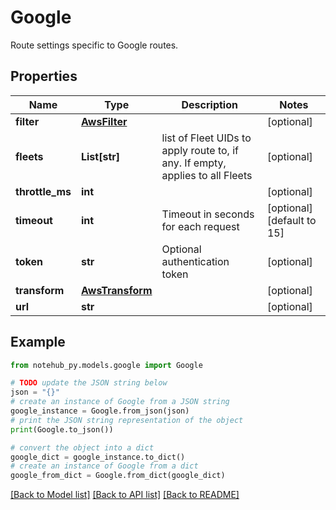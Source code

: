 # Google

Route settings specific to Google routes.

## Properties

| Name            | Type                                | Description                                                                   | Notes                      |
| --------------- | ----------------------------------- | ----------------------------------------------------------------------------- | -------------------------- |
| **filter**      | [**AwsFilter**](AwsFilter.md)       |                                                                               | [optional]                 |
| **fleets**      | **List[str]**                       | list of Fleet UIDs to apply route to, if any. If empty, applies to all Fleets | [optional]                 |
| **throttle_ms** | **int**                             |                                                                               | [optional]                 |
| **timeout**     | **int**                             | Timeout in seconds for each request                                           | [optional] [default to 15] |
| **token**       | **str**                             | Optional authentication token                                                 | [optional]                 |
| **transform**   | [**AwsTransform**](AwsTransform.md) |                                                                               | [optional]                 |
| **url**         | **str**                             |                                                                               | [optional]                 |

## Example

```python
from notehub_py.models.google import Google

# TODO update the JSON string below
json = "{}"
# create an instance of Google from a JSON string
google_instance = Google.from_json(json)
# print the JSON string representation of the object
print(Google.to_json())

# convert the object into a dict
google_dict = google_instance.to_dict()
# create an instance of Google from a dict
google_from_dict = Google.from_dict(google_dict)
```

[[Back to Model list]](../README.md#documentation-for-models) [[Back to API list]](../README.md#documentation-for-api-endpoints) [[Back to README]](../README.md)
